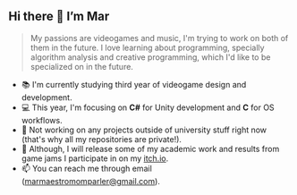 ## Hi there 👋 I’m Mar
> My passions are videogames and music, I'm trying to work on both of them in the future. I love learning about programming, specially algorithm analysis and creative programming, which I'd like to be specialized on in the future.
- 📚 I'm currently studying third year of videogame design and development. 
- 💻 This year, I'm focusing on **C#** for Unity development and **C** for OS workflows.
- 🔭 Not working on any projects outside of university stuff right now (that's why all my repositories are private!).
- 💬 Although, I will release some of my academic work and results from game jams I participate in on my [itch.io](https://marmaestro.itch.io).
- 📫 You can reach me through email (marmaestromomparler@gmail.com).

<!---  --->

<!---
martamaestro/martamaestro is a ✨ special ✨ repository because its `README.md` (this file) appears on your GitHub profile.
You can click the Preview link to take a look at your changes.
--->
